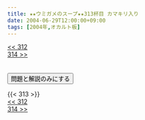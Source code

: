 ```yaml
---
title: ★★ウミガメのスープ★★313杯目 カマキリ入り
date: 2004-06-29T12:00:00+09:00
tags: [2004年,オカルト板]
---
```

<div class="th_left"><a href="../312"><< 312</a></div>
<div class="th_right"><a href="../314">314 >></a></div>
<br><br>
<script src="../../js/cupsoup.js"></script>
<form>
<input type="button" value="問題と解説のみにする" onClick="toggleCupsoup()">
</form>
{{< 313 >}}
<div class="th_left"><a href="../312"><< 312</a></div>
<div class="th_right"><a href="../314">314 >></a></div>